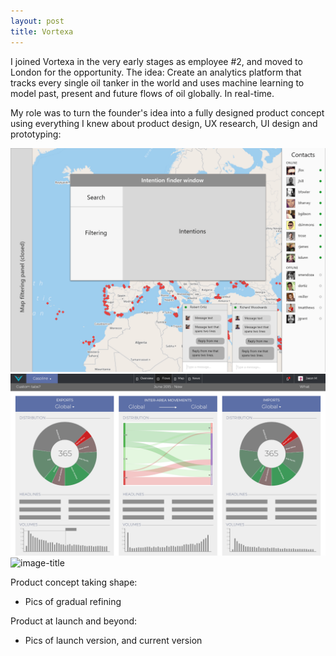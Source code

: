 ```yaml
---
layout: post
title: Vortexa
---
```


I joined Vortexa in the very early stages as employee #2, and moved to London for the opportunity. The idea: Create an analytics platform that tracks every single oil tanker in the world and uses machine learning to model past, present and future flows of oil globally. In real-time.

My role was to turn the founder's idea into a fully designed product concept using everything I knew about product design, UX research, UI design and prototyping:

![image-title](/images/vortexaearly1.png)
![image-title](/images/vortexaearly2.png)
![image-title](/images/vortexaearly3.png)

Product concept taking shape:

- Pics of gradual refining

Product at launch and beyond:

- Pics of launch version, and current version